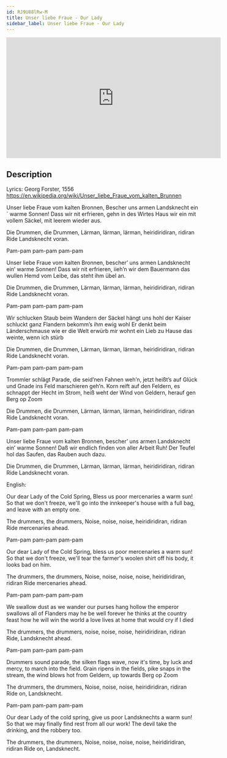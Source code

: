 ```yaml
---
id: RJ9U88lRw-M
title: Unser liebe Fraue - Our Lady
sidebar_label: Unser liebe Fraue - Our Lady
---
```


<iframe
  width="560"
  height="315"
  src="https://www.youtube.com/embed/RJ9U88lRw-M"
  title="YouTube video player"
  frameborder="0"
  allow="accelerometer; autoplay; clipboard-write; encrypted-media; gyroscope; picture-in-picture; web-share"
  referrerpolicy="strict-origin-when-cross-origin"
  allowfullscreen
></iframe>

## Description

Lyrics:  Georg Forster, 1556
https://en.wikipedia.org/wiki/Unser_liebe_Fraue_vom_kalten_Brunnen

Unser liebe Fraue
vom kalten Bronnen,
Bescher uns armen Landsknecht
ein´ warme Sonnen!
Dass wir nit erfrieren,
gehn in des Wirtes Haus
wir ein mit vollem Säckel,
mit leerem wieder aus.

Die Drummen, die Drummen,
Lärman, lärman, lärman,
heiridiridiran, ridiran
Ride Landsknecht voran.

Pam-pam pam-pam pam-pam

Unser liebe Fraue
vom kalten Bronnen,
bescher’ uns armen Landsknecht
ein’ warme Sonnen!
Dass wir nit erfrieren,
iieh’n wir dem Bauermann
das wullen Hemd vom Leibe,
das steht ihm übel an.

Die Drummen, die Drummen,
Lärman, lärman, lärman,
heiridiridiran, ridiran
Ride Landsknecht voran.

Pam-pam pam-pam pam-pam

Wir schlucken Staub beim Wandern
der Säckel hängt uns hohl
der Kaiser schluckt ganz Flandern
bekomm’s ihm ewig wohl
Er denkt beim Länderschmause
wie er die Welt erwürb
mir wohnt ein Lieb zu Hause
das weinte, wenn ich stürb

Die Drummen, die Drummen,
Lärman, lärman, lärman,
heiridiridiran, ridiran
Ride Landsknecht voran.

Pam-pam pam-pam pam-pam

Trommler schlägt Parade,
die seid’nen Fahnen weh’n,
jetzt heißt’s auf Glück und Gnade
ins Feld marschieren geh’n.
Korn reift auf den Feldern,
es schnappt der Hecht im Strom,
heiß weht der Wind von Geldern,
herauf gen Berg op Zoom

Die Drummen, die Drummen,
Lärman, lärman, lärman,
heiridiridiran, ridiran
Ride Landsknecht voran.

Pam-pam pam-pam pam-pam

Unser liebe Fraue
vom kalten Bronnen,
bescher’ uns armen Landsknecht
ein’ warme Sonnen!
Daß wir endlich finden
von aller Arbeit Ruh!
Der Teufel hol das Saufen,
das Rauben auch dazu.

Die Drummen, die Drummen,
Lärman, lärman, lärman,
heiridiridiran, ridiran
Ride Landsknecht voran.

English:

Our dear Lady of the Cold Spring,
Bless us poor mercenaries
a warm sun!
So that we don't freeze,
we'll go into the innkeeper's house
with a full bag,
and leave with an empty one.

The drummers, the drummers,
Noise, noise, noise,
heiridiridiran, ridiran
Ride mercenaries ahead.

Pam-pam pam-pam pam-pam

Our dear Lady of the Cold Spring,
bless us poor mercenaries
a warm sun!
So that we don't freeze,
we'll tear the farmer's woolen shirt off his body,
it looks bad on him.

The drummers, the drummers,
Noise, noise, noise, noise,
heiridiridiran, ridiran
Ride mercenaries ahead.

Pam-pam pam-pam pam-pam

We swallow dust as we wander
our purses hang hollow
the emperor swallows all of Flanders
may he be well forever
he thinks at the country feast
how he will win the world
a love lives at home
that would cry if I died

The drummers, the drummers,
noise, noise, noise,
heiridiridiran, ridiran
Ride, Landsknecht ahead.

Pam-pam pam-pam pam-pam

Drummers sound parade,
the silken flags wave,
now it's time, by luck and mercy,
to march into the field. Grain ripens in the fields,
pike snaps in the stream,
the wind blows hot from Geldern,
up towards Berg op Zoom

The drummers, the drummers,
Noise, noise, noise,
heiridiridiran, ridiran
Ride on, Landsknecht.

Pam-pam pam-pam pam-pam

Our dear Lady
of the cold spring,
give us poor Landsknechts
a warm sun!
So that we may finally find
rest from all our work!
The devil take the drinking,
and the robbery too.

The drummers, the drummers,
Noise, noise, noise, noise,
heiridiridiran, ridiran
Ride on, Landsknecht.

